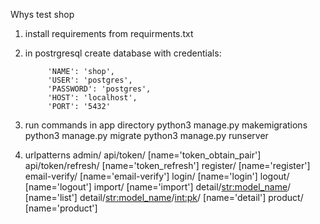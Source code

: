 Whys test shop

1. install requirements from requirments.txt

2. in postrgresql create database with credentials:

            'NAME': 'shop',
            'USER': 'postgres',
            'PASSWORD': 'postgres',
            'HOST': 'localhost',
            'PORT': '5432'

3. run commands in app directory 
            python3 manage.py makemigrations
            python3 manage.py migrate
            python3 manage.py runserver

4. urlpatterns
            admin/
            api/token/ [name='token_obtain_pair']
            api/token/refresh/ [name='token_refresh']
            register/ [name='register']
            email-verify/ [name='email-verify']
            login/ [name='login']
            logout/ [name='logout']
            import/ [name='import']
            detail/<str:model_name>/ [name='list']
            detail/<str:model_name>/<int:pk>/ [name='detail']
            product/ [name='product']




